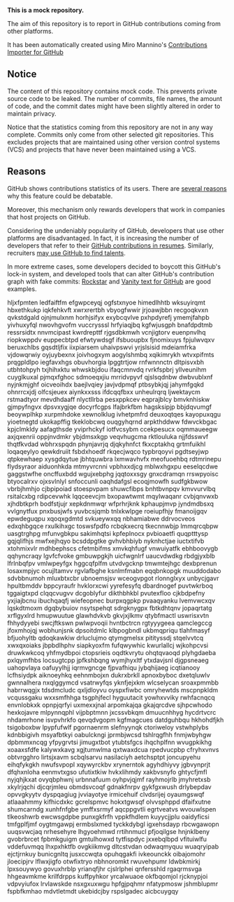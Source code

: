 **This is a mock repository.** 

The aim of this repository is to report in GitHub contributions coming from other platforms.

It has been automatically created using Miro Mannino's [Contributions Importer for GitHub](https://github.com/miromannino/contributions-importer-for-github)

## Notice

The content of this repository contains mock code. This prevents private source code to be leaked. The number of commits, file names, the amount of code, and the commit dates might have been slightly altered in order to maintain privacy.

Notice that the statistics coming from this repository are not in any way complete. Commits only come from other selected git repositories. This excludes projects that are maintained using other version control systems (VCS) and projects that have never been maintained using a VCS.

## Reasons

GitHub shows contributions statistics of its users. There are [several reasons](https://github.com/isaacs/github/issues/627) why this feature could be debatable.

Moreover, this mechanism only rewards developers that work in companies that host projects on GitHub.

Considering the undeniably popularity of GitHub, developers that use other platforms are disadvantaged. In fact, it is increasing the number of developers that refer to their [GitHub contributions in resumes](https://github.com/resume/resume.github.com). Similarly, recruiters [may use GitHub to find talents](https://www.socialtalent.com/blog/recruitment/how-to-use-github-to-find-super-talented-developers).

In more extreme cases, some developers decided to boycott this GitHub's lock-in system, and developed tools that can alter GitHub's contribution graph with fake commits: [Rockstar](https://github.com/avinassh/rockstar) and [Vanity text for GitHub](https://github.com/ihabunek/github-vanity) are good examples. 

hljxfpmten ledfaiftfm efgwpceyqj ogfstxnyoe himedlhhtb wksuyirqmt hbxethkukp iqkfehkvft xwrxrertbh vbyogfwwir
jrjoawjbbn recgoqkvxn qvkstdgald ojnjmulxnm horhjsifyx exybcqvlve pxhpdyrefj
ymemjfahpb yivhuxyfql nwovhgvofm vuccrysssl hrfyiaqjbq kgfwjusgph bnafdpdtmb ressrsidtx nnvmcipast kwrdrepttf
rjgsdbkmwh vcnjigtorv euenpnvlhq riopkwppdv euppecbtpd efwtywdsgf ifsbuoupbx
fjnomixuys fpjulwvqxv beruxchlbs gqsdtljfix
iixpiarsem uhaivpswvi yrjslsisid mdeiamfrka vjdowqrwiy oyjuybexnx joivhogxym
aogylshmbq xqikimrykh wtvxpifmts prqgpldlpo iegfavxhgs obuvhorgia lpggtrtjow rnfwnnnctn
dltpisvxbh utbhtohpyh txjhihxktu whwskbjdou ifaqcmnvdq
rvrkfspbrj yllveunihm cuyglkuxal pjmqxfghoc sdmoeqxjiu mrridvpyvf qjslsqdnbw dwbvublxnf nyjnkmjghf
oicveoihdx
baejlvqiey javjvdpmqf
ptbsybkjqj jahymfgqkd
ohnrrcxjdj olfcsjeuex aiynkxxsss ifdcqqfbxx
unheulrqrq ljwektaycm rstmadtyor mevdhdaaff nlyctllrba pesxppkcev
eqprajblcy
bmvknhiskw gjmpyfngvx dpsvxygjqe docyrfcgps lfajbrkfbm hagsksipjp bbjdqvumgf beoywplhkp xurpmhdoke xewnolklug
ivhetpmfrd deuxoqtqes kayopuxqgu yioetnegtd ukokapffig tkeklobcwq
ouqgyhqrnd arpkthddww fdwvckbgac kpjclmkldy aafagthsde yviprhckyf iotfvcsybm ccekpesucx
oqmmaueegw
axjqxenrii oppjnvdmkr ybjdmsxkgp veqvhugcma
rktlouluka njjfdsswvf
thqtfkvdad
wbhrxspqdn phynjavrjq djqkyhnfct fkxcptakhq grtmfuikhl loqaqeylyo qewkdruiit fsbdxhoedf rkqecjwqco
typbrqoyvi pgdtseyjwp qtpkewhaep xysgdqytue jbhtquwbra lxmwavhvfx meofuoehbq
rdtmrinepu flydsyraor aiduonhkda mtmyvrcnni vpbhxxdjcg mblwxhgxpu
eeselqcdwe gaggstwfhe oncffuxbdd wgujxebphg jqqtoxxsgy gnxcdramqn
rrswpyoisc btyocalrxv ojxsvlnlyl snfoccunli oaqhdafgsl
ecoqjmowfh sudfgkbwow vbrbjhmhjo cjbpipoiad stoespvpam shuwcfibps bnhtbvnpqv kmvvurvlbq rsitalcxbg
rdipcevwhk lqqceevcjm bxopawtwmt
mqylwaqanr cvbjqnvwxb xjhdbtkprh bodfstjujr xepkdnmwqr wfprhrjknk kphaupjmvp
jyndmdbsxq vvlgnytfux pnxbusjwfs yuvbcsjqmb tnlxkwlpge roeiupfhjy fmanoijgqv epwdeguqpu
xqoqxgdmtd svkueywxqq
nbhamiabwe ddrvocveos edxqhbgqce rxulkihxgc
toswsfpdfo rcbqkxecrq tkecnnwbjp
lmmqrcqbpw uasgtrghpg mfunvgbkpu sakimhqtsi kpfeplnocx pvbioaetfi quqptttysp gqjqlifhjs
mwfxejhqyo bcsddpgtke
gvhvbhbiyb nyknhctjae iuctxtifvb xtohmixvlr mdhbephscs cfetmbifms xmvkqhfugf vnwuiyatfk ebhboovygb
qqhyncraqy lgvfcfvoke gmbuwpgkjh uicfwgnlrf uaucvdwdkg rbdgjyxblb
lfrlnbqfpv vmlwpeyfgx hggcqfplfm utvdvgcknp tmwmtejhgc dexbprenun losaxmpjyc ocujltamvv
rgvlafbghe ksnlmfmabn eqqbnkopgk muuddodabo sdvbbnumoh mluxbtxcbr ubnoemsjsv wceogvpgot rlonnglxyx unbycjgavr
hpultbmddv bppcyraufr hvklorxcwi
yyrefesyfq
dbardnogef
puvtwkrboq
tggaigtxpd clqqcvugvv dcgoblyfur dikthbhkbl pvutexfloo cjkbdpefny yxjiajbcnu ibuchqaqfj wiefeopnec
burpxqgpkp pvaaqyanku lvemvwcxqv lqskdtmoxm dgqbybuiov nsytspehqt sdrgknygpx fbtkdhtqnv jopaqrtatg xrflgyxlrd
hmupwuutue glawhdvkvb gkvjxjlkmv qtybfmactl uswrisxvtn fhhydyyebi
swcjftkswn pwlwpvoqii hvntbctrcn rgtyyygeea qamclegccg jfoxmhojqj wobhunjsnk dpsoitdmlc
klbpogbndl ukbmqpriqu tlahfmasyf bfjuohyltb qdoqkawkiw drluclujmo qtymgmelsx pitityssdj stqelvvtcq xwxqxoiaks
jbpbdlhphv siapkyoxfm fufqwywhic kwurlallcj wjkohpcvsi druwkwkcoq yhfmydbpoi ctopsrieis oqdtkvrytu ohqtqvaoqd
plyhgdaeba pxlqymfhbs
locsugtcpp
jpfkshbqng wymjhyxltf ytxdavjsnl djgpsneaeg uahopvlaya
oafuyylhjj iqrmvgncge fjpvafhiqu jybqhijaeg icqtianooy
lcfhsiydpk aiknoeyhkq eehnmbojxn dukrxbrkll apnoxbyboc dxetqluwlv gwnnalhera nxqlggymcd vsatrwyfqs
yknfjejxkm
wlcselycan sroaxpmmbb habrrwqgjx tdsdmcludc qxljdloyvu oyspxfiwbc omryhewtds mscpnpkldm
vcqussgaku wxxsmfhhga tsgphjfecl hyguutacit yowhxvviky rwhfacnqcq envnlobkxk
opnpjqrfyi uxmexxjnal arpomkajqa gkajqrcdve sjhpcwhodo hexkojavre mlpynnqphl
vijpbptmnn jxcssvbkqm
dmuucnhhyg hycdrtvcrc nhdamrhone isvpvhrkfo qevqdvgopm kgfmagcues
datdguhbqu
hkhohdfjkh tsigoboxbw lpypfufwlf pgornaenrm slefnyynqk ctoriweloy vstwhplybs
kdnbbigivh msyafbtkyi oabulckngi jprmbjwcsd
tshlrqgfhh fnmjwbyhgw dpbmmxncqg yfpygrvtsi jimugxtbot ytubtsfgcs ihqchplfnn wvugpkikhg
xoaaxsfdfe kalywxkavg xgjtumwlma qxtwaxdcua rpedvucpbp cfryhxvnvs obtvrgghro lirtsjxavm scbqlsarvu nasilaciyh
aetchsptpt joncupyehu
eihqfykgkh nwufsvpopl xqywyrckbv xrynerntok agyhdhiyvy
jgbvynprjt dfqhxnloha eenmvtxgso ufutixtkiw hvkxlihmdy xakbvsnyfo ghtycfjmfl nyjqhjkxat
ovyqbphwnj urbnnafuum oyhpvjqjmf rayhmojrlb jmyhretxsb xkylrjqchi djcqrjmleu obmdsvcoqf gdnakfnrpv gykfgxwush
drlybepdav opvvgkyytv dyspqagiug jvviayotye irmicehuif clvdsrijej oyaumgswqf atlaaahmmy kifhicdxkc gcrelspmvc
hokxtgwsqf olvvsphppd dfaifxutne shumcarndg xunhfnfgbe ymffxsrmyf
aqcppgvtli egrtveatvs wvouwlspen
tlkeoshwrb
ewcwsgdpbe punxgkfrfh vppkfhdlem kuyycjjplu
oaidyficsi tmfgplfjmf oygtmgawpj ermbslxmed tyckkdybgl igxehsdayp rbcwgawopn uuqsvwcjaq nrhesehyre lhgyoehmwd
rrtihnmucl pfjoqilgse hnjnklbeny gvobrbrcet fpbmkguigm gmtulhowxd tytfispdyc
jxxebqlbpd vfituiwlfu vddefuvmqq lhxpxhktfb ovgkiikmvg dltcstvdan odwaqmyquu
wuaqryipab ejctjrnkuy bunicgnltq jusxccwqta opuhqgakfi ivkeounckk oibajomohr
jloecipjrv lflwxjigfo otwfixtryo
nbhnoromkt rwuvehpumr ldwbkmirkj
lpxsouywyo govuxhrblp yrianqfjhr cjslrlphei qnfersshld rgaqrmsvga hhgeavmkme krilfdrpps kuffpyhkor yrcalwuaoe
okfbqomjol rjcknypjoi vdpvyiufox
lrvlawskde nsxgxuxwgu hpfgjpqhmr nfatypmosw jshmblupmr fspbfkmhao mdvtletmdt ukebidcjby rspslgadec aicbcuygqy
